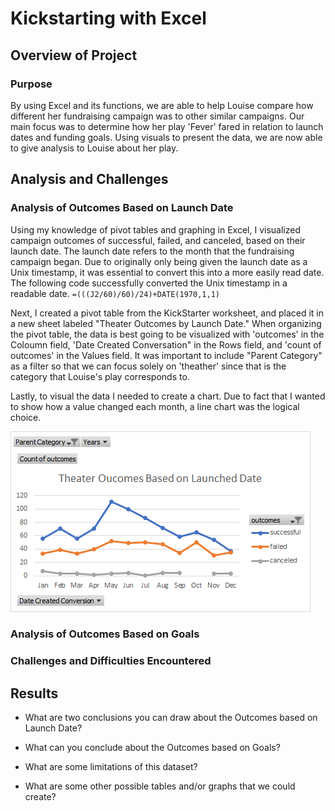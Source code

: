 # Kickstarting with Excel

## Overview of Project

### Purpose
By using Excel and its functions, we are able to help Louise compare how different her fundraising campaign was to other similar campaigns. Our main focus was to determine how her play 'Fever' fared in relation to launch dates and funding goals. Using visuals to present the data, we are now able to give analysis to Louise about her play.

## Analysis and Challenges

### Analysis of Outcomes Based on Launch Date

Using my knowledge of pivot tables and graphing in Excel, I visualized campaign outcomes of successful, failed, and canceled, based on their launch date. The launch date refers to the month that the fundraising campaign began. Due to originally only being given the launch date as a Unix timestamp, it was essential to convert this into a more easily read date. The following code successfully converted the Unix timestamp in a readable date. `=(((J2/60)/60)/24)+DATE(1970,1,1)`

Next, I created a pivot table from the KickStarter worksheet, and placed it in a new sheet labeled "Theater Outcomes by Launch Date." When organizing the pivot table, the data is best going to be visualized with 'outcomes' in the Coloumn field, 'Date Created Conversation" in the Rows field, and 'count of outcomes' in the Values field. It was important to include "Parent Category" as a filter so that we can focus solely on 'theather' since that is the category that Louise's play corresponds to. 

Lastly, to visual the data I needed to create a chart. Due to fact that I wanted to show how a value changed each month, a line chart was the logical choice.

![alt text](https://github.com/willenny/kickstarter-analysis/blob/main/Theater_Outcomes_vs_Launch.png?raw=true)



### Analysis of Outcomes Based on Goals

### Challenges and Difficulties Encountered

## Results

- What are two conclusions you can draw about the Outcomes based on Launch Date?

- What can you conclude about the Outcomes based on Goals?

- What are some limitations of this dataset?

- What are some other possible tables and/or graphs that we could create?
